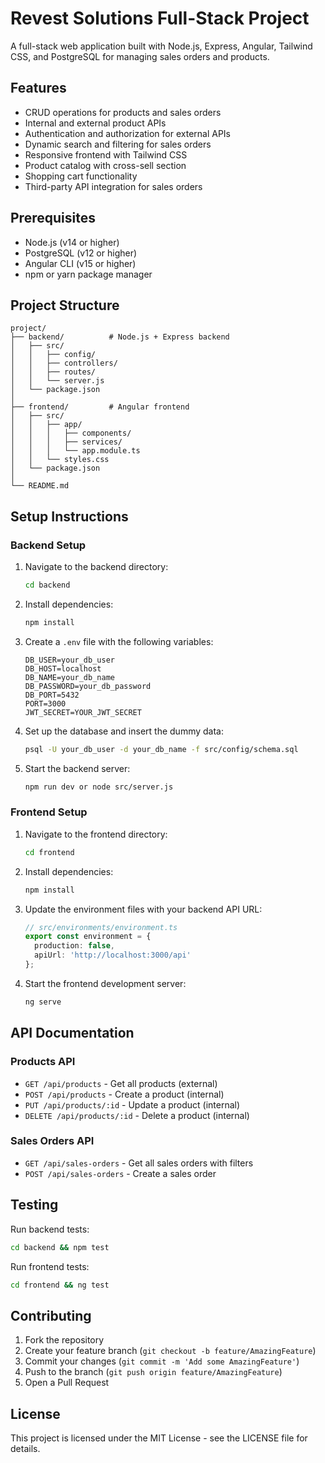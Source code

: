 # Revest Solutions Full-Stack Project

A full-stack web application built with Node.js, Express, Angular, Tailwind CSS, and PostgreSQL for managing sales orders and products.

## Features

- CRUD operations for products and sales orders
- Internal and external product APIs
- Authentication and authorization for external APIs
- Dynamic search and filtering for sales orders
- Responsive frontend with Tailwind CSS
- Product catalog with cross-sell section
- Shopping cart functionality
- Third-party API integration for sales orders

## Prerequisites

- Node.js (v14 or higher)
- PostgreSQL (v12 or higher)
- Angular CLI (v15 or higher)
- npm or yarn package manager

## Project Structure

```
project/
├── backend/          # Node.js + Express backend
│   ├── src/
│   │   ├── config/
│   │   ├── controllers/
│   │   ├── routes/
│   │   └── server.js
│   └── package.json
│
├── frontend/         # Angular frontend
│   ├── src/
│   │   ├── app/
│   │   │   ├── components/
│   │   │   ├── services/
│   │   │   └── app.module.ts
│   │   └── styles.css
│   └── package.json
│
└── README.md
```

## Setup Instructions

### Backend Setup

1. Navigate to the backend directory:
   ```bash
   cd backend
   ```

2. Install dependencies:
   ```bash
   npm install
   ```

3. Create a `.env` file with the following variables:
   ```
   DB_USER=your_db_user
   DB_HOST=localhost
   DB_NAME=your_db_name
   DB_PASSWORD=your_db_password
   DB_PORT=5432
   PORT=3000
   JWT_SECRET=YOUR_JWT_SECRET
   ```

4. Set up the database and insert the dummy data:
   ```bash
   psql -U your_db_user -d your_db_name -f src/config/schema.sql
   ```

5. Start the backend server:
   ```bash
   npm run dev or node src/server.js
   ```

### Frontend Setup

1. Navigate to the frontend directory:
   ```bash
   cd frontend
   ```

2. Install dependencies:
   ```bash
   npm install
   ```

3. Update the environment files with your backend API URL:
   ```typescript
   // src/environments/environment.ts
   export const environment = {
     production: false,
     apiUrl: 'http://localhost:3000/api'
   };
   ```

4. Start the frontend development server:
   ```bash
   ng serve
   ```

## API Documentation

### Products API

- `GET /api/products` - Get all products (external)
- `POST /api/products` - Create a product (internal)
- `PUT /api/products/:id` - Update a product (internal)
- `DELETE /api/products/:id` - Delete a product (internal)

### Sales Orders API

- `GET /api/sales-orders` - Get all sales orders with filters
- `POST /api/sales-orders` - Create a sales order

## Testing

Run backend tests:
```bash
cd backend && npm test
```

Run frontend tests:
```bash
cd frontend && ng test
```

## Contributing

1. Fork the repository
2. Create your feature branch (`git checkout -b feature/AmazingFeature`)
3. Commit your changes (`git commit -m 'Add some AmazingFeature'`)
4. Push to the branch (`git push origin feature/AmazingFeature`)
5. Open a Pull Request

## License

This project is licensed under the MIT License - see the LICENSE file for details.

